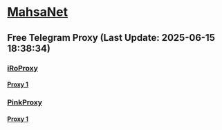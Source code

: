 
# [MahsaNet](https://t.me/mahsa_net)
## Free Telegram Proxy (Last Update: 2025-06-15 18:38:34)
### [iRoProxy](https://t.me/iRoProxy)
#### [Proxy 1](tg://proxy?server=45.153.33.45&port=70&secret=7gffffffff___f_______Adkb3dubG9hZC53aW5kb3dzdXBkYXRlLmNvbQ%3D%3D)
### [PinkProxy](https://t.me/PinkProxy)
#### [Proxy 1](tg://proxy?server=176.65.135.70&port=443&secret=7gAA8A8Pd1VV____9QBuLmlkb3dubG9hZC53aW5kb3dzdXBkYXRlLmNvbQ)

    